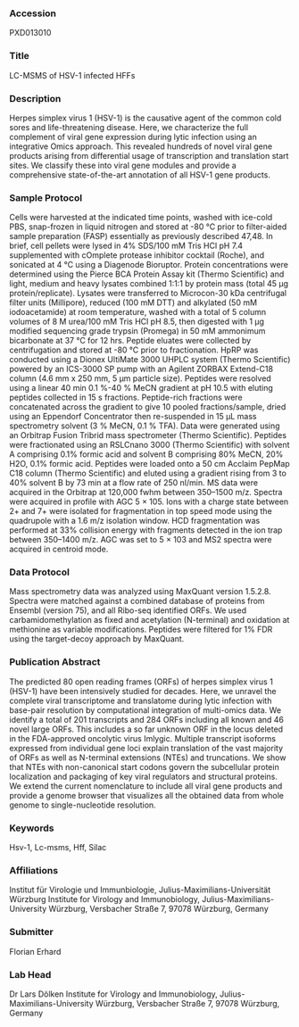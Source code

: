 ### Accession
PXD013010

### Title
LC-MSMS of HSV-1 infected HFFs

### Description
Herpes simplex virus 1 (HSV-1) is the causative agent of the common cold sores and life-threatening disease. Here, we characterize the full complement of viral gene expression during lytic infection using an integrative Omics approach. This revealed hundreds of novel viral gene products arising from differential usage of transcription and translation start sites. We classify these into viral gene modules and provide a comprehensive state-of-the-art annotation of all HSV-1 gene products.

### Sample Protocol
Cells were harvested at the indicated time points, washed with ice-cold PBS, snap-frozen in liquid nitrogen and stored at -80 °C prior to filter-aided sample preparation (FASP) essentially as previously described 47,48. In brief, cell pellets were lysed in 4% SDS/100 mM Tris HCl pH 7.4 supplemented with cOmplete protease inhibitor cocktail (Roche), and sonicated at 4 °C using a Diagenode Bioruptor. Protein concentrations were determined using the Pierce BCA Protein Assay kit (Thermo Scientific) and light, medium and heavy lysates combined 1:1:1 by protein mass (total 45 μg protein/replicate). Lysates were transferred to Microcon-30 kDa centrifugal filter units (Millipore), reduced (100 mM DTT) and alkylated (50 mM iodoacetamide) at room temperature, washed with a total of 5 column volumes of 8 M urea/100 mM Tris HCl pH 8.5, then digested with 1 μg modified sequencing grade trypsin (Promega) in 50 mM ammonimum bicarbonate at 37 °C for 12 hrs. Peptide eluates were collected by centrifugation and stored at -80 °C prior to fractionation.  HpRP was conducted using a Dionex UltiMate 3000 UHPLC system (Thermo Scientific) powered by an  ICS-3000 SP pump with an Agilent ZORBAX Extend-C18 column (4.6 mm x 250 mm, 5 µm particle size). Peptides were resolved using a linear 40 min 0.1 %-40 % MeCN gradient at pH 10.5 with eluting peptides collected in 15 s fractions. Peptide-rich fractions were concatenated across the gradient to give 10 pooled fractions/sample, dried using an Eppendorf Concentrator then re-suspended in 15 µL mass spectrometry solvent (3 % MeCN, 0.1 % TFA). Data were generated using an Orbitrap Fusion Tribrid mass spectrometer (Thermo Scientific). Peptides were fractionated using an RSLCnano 3000 (Thermo Scientific) with solvent A comprising 0.1% formic acid and solvent B comprising 80% MeCN, 20% H2O, 0.1% formic acid. Peptides were loaded onto a 50 cm Acclaim PepMap C18 column (Thermo Scientific) and eluted using a gradient rising from 3 to 40% solvent B by 73 min at a flow rate of 250 nl/min. MS data were acquired in the Orbitrap at 120,000 fwhm between 350–1500 m/z. Spectra were acquired in profile with AGC 5 × 105. Ions with a charge state between 2+ and 7+ were isolated for fragmentation in top speed mode using the quadrupole with a 1.6 m/z isolation window. HCD fragmentation was performed at 33% collision energy with fragments detected in the ion trap between 350–1400 m/z. AGC was set to 5 × 103 and MS2 spectra were acquired in centroid mode.

### Data Protocol
Mass spectrometry data was analyzed using MaxQuant version 1.5.2.8. Spectra were matched against a combined database of proteins from Ensembl (version 75), and all Ribo-seq identified ORFs. We used carbamidomethylation as fixed and acetylation (N-terminal) and oxidation at methionine as variable modifications. Peptides were filtered for 1% FDR using the target-decoy approach by MaxQuant.

### Publication Abstract
The predicted 80 open reading frames (ORFs) of herpes simplex virus 1 (HSV-1) have been intensively studied for decades. Here, we unravel the complete viral transcriptome and translatome during lytic infection with base-pair resolution by computational integration of multi-omics data. We identify a total of 201 transcripts and 284 ORFs including all known and 46 novel large ORFs. This includes a so far unknown ORF in the locus deleted in the FDA-approved oncolytic virus Imlygic. Multiple transcript isoforms expressed from individual gene loci explain translation of the vast majority of ORFs as well as N-terminal extensions (NTEs) and truncations. We show that NTEs with non-canonical start codons govern the subcellular protein localization and packaging of key viral regulators and structural proteins. We extend the current nomenclature to include all viral gene products and provide a genome browser that visualizes all the obtained data from whole genome to single-nucleotide resolution.

### Keywords
Hsv-1, Lc-msms, Hff, Silac

### Affiliations
Institut für Virologie und Immunbiologie, Julius-Maximilians-Universität Würzburg
Institute for Virology and Immunobiology, Julius-Maximilians-University Würzburg, Versbacher Straße 7, 97078 Würzburg, Germany

### Submitter
Florian Erhard

### Lab Head
Dr Lars Dölken
Institute for Virology and Immunobiology, Julius-Maximilians-University Würzburg, Versbacher Straße 7, 97078 Würzburg, Germany


